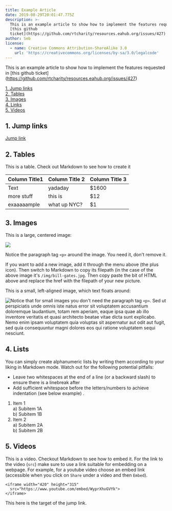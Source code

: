 ```yaml
---
title: Example Article
date: 2019-08-29T20:01:47.775Z
description: >-
  This is an example article to show how to implement the features requested in
  [this github
  ticket](https://github.com/rtcharity/resources.eahub.org/issues/427)
author: Seb
license:
  - name: Creative Commons Attribution-ShareAlike 3.0
    url: 'https://creativecommons.org/licenses/by-sa/3.0/legalcode'
---
```

This is an example article to show how to implement the features requested in \[this github ticket](https://github.com/rtcharity/resources.eahub.org/issues/427)

<a href="#jump-link">1. Jump links</a>\
<a href="#tables">2. Tables</a>\
<a href="#images">3. Images</a>\
<a href="#links">4. Links</a>\
<a href="#videos">5. Videos</a>

<a name="jump-link"></a>

## 1. Jump links

<a href="#target">Jump link</a>

<a name="tables"></a>

## 2. Tables

This is a table. Check out Markdown to see how to create it

| Column Title1 | Column Title 2 | Column Title 3 |
| ------------- | -------------- | -------------- |
| Text          | yadaday        | $1600          |
| more stuff    | this is        | $12            |
| exaaaaample   | what up NYC?   | $1             |

<a name="images"></a>

## 3. Images

This is a large, centered image:

<p class="article_large_image">
 <img src="/img/bill-gates.jpg" />
</p>

Notice the paragraph tag `<p>` around the image. You need it, don't remove it.

If you want to add a new image, add it through the menu above (the plus icon). Then switch to Markdown to copy its filepath (in the case of the above image it's `/img/bill-gates.jpg`. Then copy paste the bit of HTML above and replace the href with the filepath of your new picture.

This is a small, left-aligned image, which text floats around:

<img class="article_small_image" style="float: left" src="/img/bill-gates.jpg" />

Notice that for small images you don't need the paragraph tag `<p>`. Sed ut perspiciatis unde omnis iste natus error sit voluptatem accusantium doloremque laudantium, totam rem aperiam, eaque ipsa quae ab illo inventore veritatis et quasi architecto beatae vitae dicta sunt explicabo. Nemo enim ipsam voluptatem quia voluptas sit aspernatur aut odit aut fugit, sed quia consequuntur magni dolores eos qui ratione voluptatem sequi nesciunt. 

## 4. Lists

You can simply create alphanumeric lists by writing them according to your liking in Markdown mode. Watch out for the following potential pitfalls:

* Leave two whitespaces at the end of a line (or a backward slash) to ensure there is a linebreak after
* Add sufficient whitespace before the letters/numbers to achieve indentation (see below example) .   

1. Item 1\
   a) Subitem 1A\
   b) Subitem 1B  
2. Item 2\
   a) Subitem 2A\
   b) Subitem 2B  

## 5. Videos

This is a video. Checkout Markdown to see how to embed it. For the link to the video (`src`) make sure to use a link suitable for embedding on a webpage. For example, for a youtube video choose an embed link (accessible when you click on `Share` under a video and then `Embed`).

```
<iframe width="420" height="315"
  src="https://www.youtube.com/embed/WyprXhvGVYk">
</iframe>
```

<a name="target"></a>This here is the target of the jump link.
